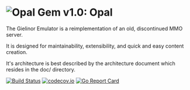 # ![Opal](https://raw.githubusercontent.com/sinusoids/gem/master/gem.png) Gem v1.0: Opal

The Gielinor Emulator is a reimplementation of an old, discontinued MMO server.

It is designed for maintainability, extensibility, and quick and easy content creation. 

It's architecture is best described by the architecture document which resides in the doc/ directory.

[![Build Status](https://travis-ci.org/sinusoids/gem.svg?branch=master)](https://travis-ci.org/sinusoids/gem) [![codecov.io](https://codecov.io/github/sinusoids/gem/coverage.svg?branch=master)](https://codecov.io/github/sinusoids/gem?branch=master) [![Go Report Card](http://goreportcard.com/badge/sinusoids/gem)](http://goreportcard.com/report/sinusoids/gem)
